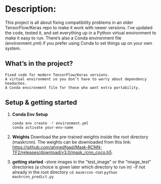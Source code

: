 # Description:
This project is all about fixing compatibility problems in an older TensorFlow/Keras repo to make it work with newer versions. I’ve updated the code, tested it, and set everything up in a Python virtual environment to make it easy to run. There’s also a Conda environment file (environment.yml) if you prefer using Conda to set things up on your own system.

## What’s in the project?

    Fixed code for modern TensorFlow/Keras versions.
    A virtual environment so you don’t have to worry about dependency headaches.
    A Conda environment file for those who want extra portability.

## Setup & getting started

1. **Conda Env Setup**
   ```bash
   conda env create -f environment.yml
   conda activate your-env-name
   ```
2. **Weights**
   Download the pre-trained weights inside the root directory (maskrcnn). The weights can be downloaded from this link: https://github.com/ahmedfgad/Mask-RCNN-TF2/releases/download/v3.0/mask_rcnn_coco.h5.

3. **getting started**
   -store images in the "test_image" or the "image_test" directories (a choice is given later which directory to run in)
   -if not already in the root directory ```cd maskrcnn```
   -run ```python maskrcnn_predict.py```
